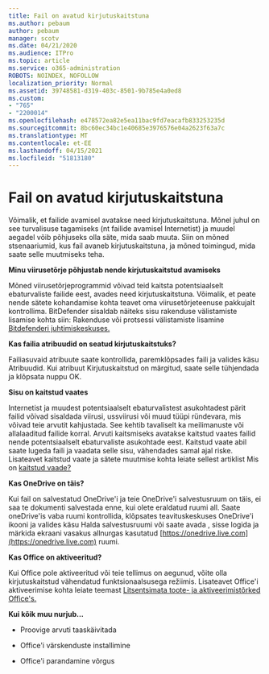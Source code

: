 ```yaml
---
title: Fail on avatud kirjutuskaitstuna
ms.author: pebaum
author: pebaum
manager: scotv
ms.date: 04/21/2020
ms.audience: ITPro
ms.topic: article
ms.service: o365-administration
ROBOTS: NOINDEX, NOFOLLOW
localization_priority: Normal
ms.assetid: 39748581-d319-403c-8501-9b785e4a0ed8
ms.custom:
- "765"
- "2200014"
ms.openlocfilehash: e478572ea82e5ea11bac9fd7eacafb833253235d
ms.sourcegitcommit: 8bc60ec34bc1e40685e3976576e04a2623f63a7c
ms.translationtype: MT
ms.contentlocale: et-EE
ms.lasthandoff: 04/15/2021
ms.locfileid: "51813180"
---
```

# <a name="file-open-read-only"></a>Fail on avatud kirjutuskaitstuna

Võimalik, et failide avamisel avatakse need kirjutuskaitstuna. Mõnel juhul on see turvalisuse tagamiseks (nt failide avamisel Internetist) ja muudel aegadel võib põhjuseks olla säte, mida saab muuta. Siin on mõned stsenaariumid, kus fail avaneb kirjutuskaitstuna, ja mõned toimingud, mida saate selle muutmiseks teha.
  
 **Minu viirusetõrje põhjustab nende kirjutuskaitstud avamiseks**
  
Mõned viirusetõrjeprogrammid võivad teid kaitsta potentsiaalselt ebaturvaliste failide eest, avades need kirjutuskaitstuna. Võimalik, et peate nende sätete kohandamise kohta teavet oma viirusetõrjeteenuse pakkujalt kontrollima. BitDefender sisaldab näiteks sisu rakenduse välistamiste lisamise kohta siin: Rakenduse või protsessi välistamiste lisamine [Bitdefenderi juhtimiskeskuses.](https://aka.ms/AA6098i)
  
 **Kas failia atribuudid on seatud kirjutuskaitstuks?**
  
Failiasuvaid atribuute saate kontrollida, paremklõpsades faili ja valides käsu Atribuudid. Kui atribuut Kirjutuskaitstud on märgitud, saate selle tühjendada ja klõpsata nuppu OK.
  
 **Sisu on kaitstud vaates**
  
Internetist ja muudest potentsiaalselt ebaturvalistest asukohtadest pärit failid võivad sisaldada viirusi, ussviirusi või muud tüüpi ründevara, mis võivad teie arvutit kahjustada. See kehtib tavaliselt ka meilimanuste või allalaaditud failide korral. Arvuti kaitsmiseks avatakse kaitstud vaates failid nende potentsiaalselt ebaturvaliste asukohtade eest. Kaitstud vaate abil saate lugeda faili ja vaadata selle sisu, vähendades samal ajal riske. Lisateavet kaitstud vaate ja sätete muutmise kohta leiate sellest artiklist Mis on [kaitstud vaade?](https://support.office.com/article/d6f09ac7-e6b9-4495-8e43-2bbcdbcb6653)
  
 **Kas OneDrive on täis?**
  
Kui fail on salvestatud OneDrive'i ja teie OneDrive'i salvestusruum on täis, ei saa te dokumenti salvestada enne, kui olete eraldatud ruumi all. Saate oneDrive'is vaba ruumi kontrollida, klõpsates teavituskeskuses OneDrive'i ikooni ja valides käsu Halda salvestusruumi või saate avada , sisse logida ja märkida ekraani vasakus allnurgas kasutatud [https://onedrive.live.com](https://onedrive.live.com) ruumi.
  
 **Kas Office on aktiveeritud?**
  
Kui Office pole aktiveeritud või teie tellimus on aegunud, võite olla kirjutuskaitstud vähendatud funktsionaalsusega režiimis. Lisateavet Office'i aktiveerimise kohta leiate teemast [Litsentsimata toote- ja aktiveerimistõrked Office's.](https://support.office.com/article/0d23d3c0-c19c-4b2f-9845-5344fedc4380)
  
 **Kui kõik muu nurjub...**
  
- Proovige arvuti taaskäivitada
    
- Office'i värskenduste installimine
    
- Office'i parandamine võrgus
    

